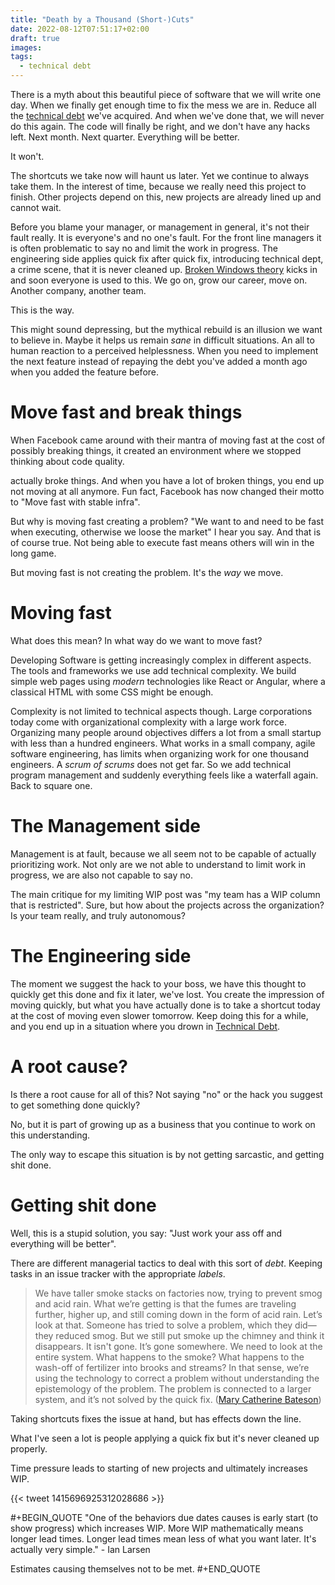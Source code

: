 ```yaml
---
title: "Death by a Thousand (Short-)Cuts"
date: 2022-08-12T07:51:17+02:00
draft: true
images:
tags: 
  - technical debt
---
```


There is a myth about this beautiful piece of software that we will write one day.
When we finally get enough time to fix the mess we are in.
Reduce all the [technical debt][1] we've acquired.
And when we've done that, we will never do this again.
The code will finally be right, and we don't have any hacks left.
Next month.
Next quarter.
Everything will be better.

It won't.

The shortcuts we take now will haunt us later.
Yet we continue to always take them.
In the interest of time, because we really need this project to finish.
Other projects depend on this, new projects are already lined up and cannot wait.

Before you blame your manager, or management in general, it's not their fault really.
It is everyone's and no one's fault.
For the front line managers it is often problematic to say no and limit the work in progress.
The engineering side applies quick fix after quick fix, introducing technical dept, a crime scene, that it is never cleaned up.
[Broken Windows theory][2] kicks in and soon everyone is used to this.
We go on, grow our career, move on.
Another company, another team.

This is the way.

This might sound depressing, but the mythical rebuild is an illusion we want to believe in.
Maybe it helps us remain _sane_ in difficult situations.
An all to human reaction to a perceived helplessness.
When you need to implement the next feature instead of repaying the debt you've added a month ago when you added the feature before.

# Move fast and break things

When Facebook came around with their mantra of moving fast at the cost of possibly breaking things, it created an environment where we stopped thinking about code quality.

actually broke things.  And when you have a lot of broken things,
you end up not moving at all anymore. Fun fact, Facebook has now changed their
motto to "Move fast with stable infra".

But why is moving fast creating a problem? "We want to and need to be fast when
executing, otherwise we loose the market" I hear you say. And that is of course
true. Not being able to execute fast means others will win in the long game.

But moving fast is not creating the problem. It's the *way* we move.

# Moving fast

What does this mean? In what way do we want to move fast?


Developing Software is getting increasingly complex in different aspects.  The
tools and frameworks we use add technical complexity.  We build simple web pages
using _modern_ technologies like React or Angular, where a classical HTML with
some CSS might be enough.

Complexity is not limited to technical aspects though.  Large corporations today
come with organizational complexity with a large work force.  Organizing many
people around objectives differs a lot from a small startup with less than a
hundred engineers.  What works in a small company, agile software engineering,
has limits when organizing work for one thousand engineers.  A _scrum of scrums_
does not get far.  So we add technical program management and suddenly everything
feels like a waterfall again.  Back to square one.



# The Management side

Management is at fault, because we all seem not to be capable of actually
prioritizing work. Not only are we not able to understand to limit work in
progress, we are also not capable to say no.

The main critique for my limiting WIP post was "my team has a WIP column that is
restricted". Sure, but how about the projects across the organization? Is your
team really, and truly autonomous?

# The Engineering side

The moment we suggest the hack to your boss, we have this thought to quickly get
this done and fix it later, we've lost.  You create the impression of moving
quickly, but what you have actually done is to take a shortcut today at the cost
of moving even slower tomorrow.  Keep doing this for a while, and you end up in
a situation where you drown in [Technical Debt][1].

# A root cause?

Is there a root cause for all of this? Not saying "no" or the hack you suggest
to get something done quickly?

No, but it is part of growing up as a business that you continue to work on this
understanding.

The only way to escape this situation is by not
getting sarcastic, and getting shit done.

# Getting shit done

Well, this is a stupid solution, you say: "Just work your ass off and everything
will be better".



There are different managerial tactics to deal with this sort of _debt_. Keeping
tasks in an issue tracker with the appropriate _labels_.

> We have taller smoke stacks on factories now, trying to prevent smog and acid
> rain. What we’re getting is that the fumes are traveling further, higher up,
> and still coming down in the form of acid rain. Let’s look at that. Someone
> has tried to solve a problem, which they did—they reduced smog. But we still
> put smoke up the chimney and think it disappears. It isn't gone. It’s gone
> somewhere. We need to look at the entire system. What happens to the smoke?
> What happens to the wash-off of fertilizer into brooks and streams? In that
> sense, we’re using the technology to correct a problem without understanding
> the epistemology of the problem. The problem is connected to a larger system,
> and it’s not solved by the quick fix.
> ([Mary Catherine Bateson][0])

Taking shortcuts fixes the issue at hand, but has effects down the line.

What I've seen a lot is people applying a quick fix but it's never cleaned up properly.

Time pressure leads to starting of new projects and ultimately increases WIP.

{{< tweet 1415696925312028686 >}}

#+BEGIN_QUOTE
"One of the behaviors due dates causes is early start (to show progress) which
increases WIP. More WIP mathematically means longer lead times. Longer lead
times mean less of what you want later. It's actually very simple." - Ian Larsen

Estimates causing themselves not to be met.
#+END_QUOTE


[0]: https://www.edge.org/conversation/mary_catherine_bateson-how-to-be-a-systems-thinker
[1]: https://www.martinfowler.com/bliki/TechnicalDebt.html
[2]: https://en.wikipedia.org/wiki/Broken_windows_theory
